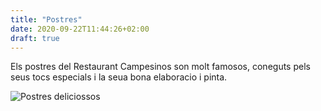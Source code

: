 ```yaml
---
title: "Postres"
date: 2020-09-22T11:44:26+02:00
draft: true
---
```


Els postres del Restaurant Campesinos son molt famosos, coneguts pels seus tocs especials
i la seua bona elaboracio i pinta.

![Postres deliciossos](/carta/postres.jpg)
